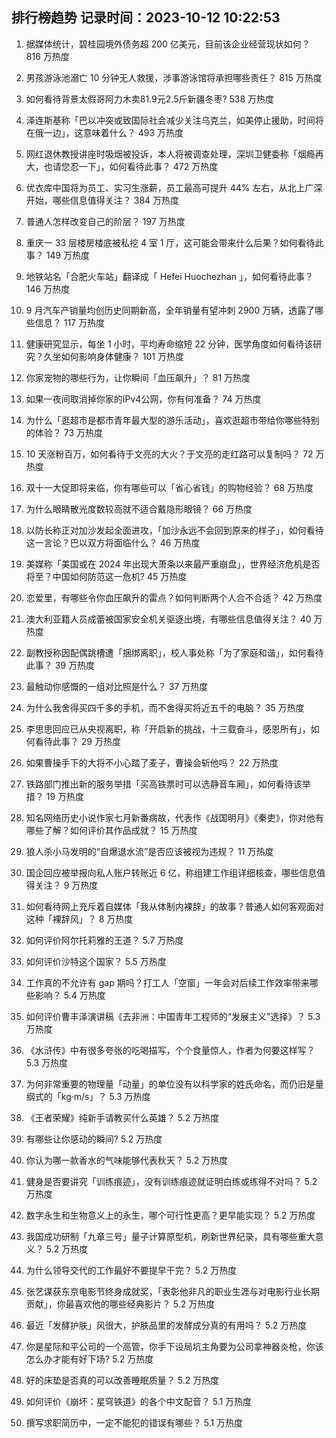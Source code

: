 
## 排行榜趋势 记录时间：2023-10-12 10:22:53
  
  1. 据媒体统计，碧桂园境外债务超 200 亿美元，目前该企业经营现状如何？ 816 万热度
    
  2. 男孩游泳池溺亡 10 分钟无人救援，涉事游泳馆将承担哪些责任？ 815 万热度
    
  3. 如何看待背景太假哥阿力木卖81.9元2.5斤新疆冬枣? 538 万热度
    
  4. 泽连斯基称「巴以冲突或致国际社会减少关注乌克兰，如美停止援助，时间将在俄一边」，这意味着什么？ 493 万热度
    
  5. 网红退休教授讲座时吸烟被投诉，本人将被调查处理，深圳卫健委称「烟瘾再大，也请您忍一下」，如何看待此事？ 472 万热度
    
  6. 优衣库中国将为员工、实习生涨薪，员工最高可提升 44% 左右，从北上广深开始，哪些信息值得关注？ 384 万热度
    
  7. 普通人怎样改变自己的阶层？ 197 万热度
    
  8. 重庆一 33 层楼房楼底被私挖 4 室 1 厅，这可能会带来什么后果？如何看待此事？ 149 万热度
    
  9. 地铁站名「合肥火车站」翻译成「 Hefei Huochezhan 」，如何看待此事？ 146 万热度
    
  10. 9 月汽车产销量均创历史同期新高，全年销量有望冲刺 2900 万辆，透露了哪些信息？ 117 万热度
    
  11. 健康研究显示，每坐 1 小时，平均寿命缩短 22 分钟，医学角度如何看待该研究？久坐如何影响身体健康？ 101 万热度
    
  12. 你家宠物的哪些行为，让你瞬间「血压飙升」？ 81 万热度
    
  13. 如果一夜间取消掉你家的IPv4公网，你有何准备？ 74 万热度
    
  14. 为什么「逛超市是都市青年最大型的游乐活动」，喜欢逛超市带给你哪些特别的体验？ 73 万热度
    
  15. 10 天涨粉百万，如何看待于文亮的大火？于文亮的走红路可以复制吗？ 72 万热度
    
  16. 双十一大促即将来临，你有哪些可以「省心省钱」的购物经验？ 68 万热度
    
  17. 为什么眼睛散光度数较高就不适合戴隐形眼镜？ 66 万热度
    
  18. 以防长称正对加沙发起全面进攻，「加沙永远不会回到原来的样子」，如何看待这一言论？巴以双方将面临什么？ 46 万热度
    
  19. 美媒称「美国或在 2024 年出现大萧条以来最严重崩盘」，世界经济危机是否将至？中国如何防范这一危机? 45 万热度
    
  20. 恋爱里，有哪些令你血压飙升的雷点？如何判断两个人合不合适？ 42 万热度
    
  21. 澳大利亚籍人员成蕾被国家安全机关驱逐出境，有哪些信息值得关注？ 40 万热度
    
  22. 副教授称因配偶跳槽遭「捆绑离职」，校人事处称「为了家庭和谐」，如何看待此事？ 39 万热度
    
  23. 最触动你感慨的一组对比照是什么？ 37 万热度
    
  24. 为什么我舍得买四千多的手机，而不舍得买将近五千的电脑？ 35 万热度
    
  25. 李思思回应已从央视离职，称「开启新的挑战，十三载奋斗，感恩所有」，如何看待此事？ 29 万热度
    
  26. 如果曹操手下的大将不小心踏了麦子，曹操会斩他吗？ 22 万热度
    
  27. 铁路部门推出新的服务举措「买高铁票时可以选静音车厢」，如何看待该举措？ 19 万热度
    
  28. 知名网络历史小说作家七月新番病故，代表作《战国明月》《秦吏》，你对他有哪些了解？如何评价其作品成就？ 15 万热度
    
  29. 狼人杀小马发明的“自爆退水流”是否应该被视为违规？ 11 万热度
    
  30. 国企回应被举报向私人账户转账近 6 亿，称组建工作组详细核查，哪些信息值得关注？ 9 万热度
    
  31. 如何看待网上充斥着自媒体「我从体制内裸辞」的故事？普通人如何客观面对这种「裸辞风」？ 8 万热度
    
  32. 如何评价阿尔托莉雅的王道？ 5.7 万热度
    
  33. 如何评价沙特这个国家？ 5.5 万热度
    
  34. 工作真的不允许有 gap 期吗？打工人「空窗」一年会对后续工作效率带来哪些影响？ 5.4 万热度
    
  35. 如何评价曹丰泽演讲稿《去非洲：中国青年工程师的“发展主义”选择》？ 5.3 万热度
    
  36. 《水浒传》中有很多夸张的吃喝描写，个个食量惊人，作者为何要这样写？ 5.3 万热度
    
  37. 为何非常重要的物理量「动量」的单位没有以科学家的姓氏命名，而仍旧是量纲式的「kg·m/s」？ 5.3 万热度
    
  38. 《王者荣耀》纯新手请教买什么英雄？ 5.2 万热度
    
  39. 有哪些让你感动的瞬间? 5.2 万热度
    
  40. 你认为哪一款香水的气味能够代表秋天？ 5.2 万热度
    
  41. 健身是否要讲究「训练痕迹」，没有训练痕迹就证明白练或练得不对吗？ 5.2 万热度
    
  42. 数字永生和生物意义上的永生，哪个可行性更高？更早能实现？ 5.2 万热度
    
  43. 我国成功研制「九章三号」量子计算原型机，刷新世界纪录，具有哪些重大意义？ 5.2 万热度
    
  44. 为什么领导交代的工作最好不要提早干完？ 5.2 万热度
    
  45. 张艺谋获东京电影节终身成就奖，「表彰他非凡的职业生涯与对电影行业长期贡献」，你最喜欢他的哪些经典影片？ 5.2 万热度
    
  46. 最近「发酵护肤」风很大，护肤品里的发酵成分真的有用吗？ 5.2 万热度
    
  47. 你是星际和平公司的一个高管，你手下设局坑主角要为公司拿神器炎枪，你该怎么办才能有好下场? 5.2 万热度
    
  48. 好的床垫是否真的可以改善睡眠质量？ 5.2 万热度
    
  49. 如何评价《崩坏：星穹铁道》的各个中文配音？ 5.1 万热度
    
  50. 撰写求职简历中，一定不能犯的错误有哪些？ 5.1 万热度
    